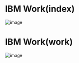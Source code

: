 # IBM Work(index)
![image](https://github.com/user-attachments/assets/c6bc6cdc-2f69-454d-98ed-4d1426deec55)

# IBM Work(work)
![image](https://github.com/user-attachments/assets/c5c2e552-cf13-4f91-9fa9-6ddb7bac2062)
